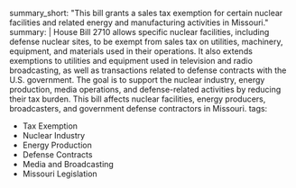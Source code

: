 summary_short: "This bill grants a sales tax exemption for certain nuclear facilities and related energy and manufacturing activities in Missouri."
summary: |
  House Bill 2710 allows specific nuclear facilities, including defense nuclear sites, to be exempt from sales tax on utilities, machinery, equipment, and materials used in their operations. It also extends exemptions to utilities and equipment used in television and radio broadcasting, as well as transactions related to defense contracts with the U.S. government. The goal is to support the nuclear industry, energy production, media operations, and defense-related activities by reducing their tax burden. This bill affects nuclear facilities, energy producers, broadcasters, and government defense contractors in Missouri.
tags:
  - Tax Exemption
  - Nuclear Industry
  - Energy Production
  - Defense Contracts
  - Media and Broadcasting
  - Missouri Legislation
